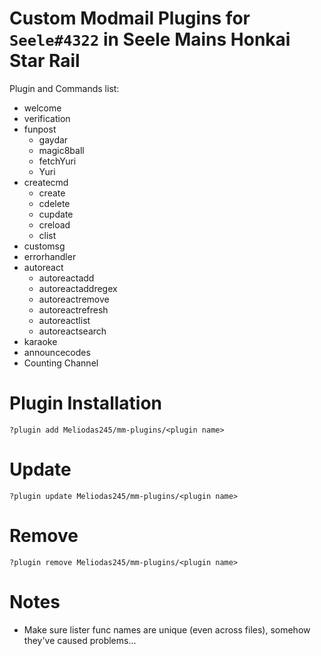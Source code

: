 # Custom Modmail Plugins for `Seele#4322` in Seele Mains Honkai Star Rail
Plugin and Commands list:
- welcome
- verification
- funpost
    - gaydar
    - magic8ball
    - fetchYuri
    - Yuri
- createcmd
    - create
    - cdelete
    - cupdate
    - creload
    - clist
- customsg
- errorhandler
- autoreact
  - autoreactadd
  - autoreactaddregex
  - autoreactremove
  - autoreactrefresh
  - autoreactlist
  - autoreactsearch
- karaoke
- announcecodes
- Counting Channel 

# Plugin Installation
```
?plugin add Meliodas245/mm-plugins/<plugin name>
```
# Update
```
?plugin update Meliodas245/mm-plugins/<plugin name>
```
# Remove
```
?plugin remove Meliodas245/mm-plugins/<plugin name>
```

# Notes
- Make sure lister func names are unique (even across files), somehow they've caused problems...
